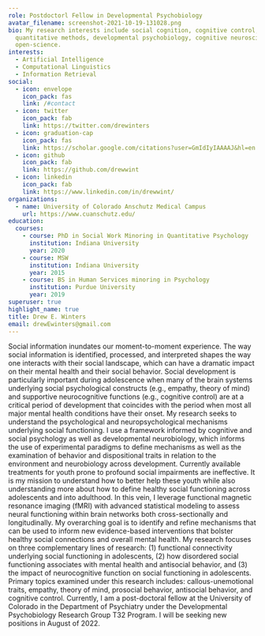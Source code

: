```yaml
---
role: Postdoctorl Fellow in Developmental Psychobiology
avatar_filename: screenshot-2021-10-19-131028.png
bio: My research interests include social cognition, cognitive control,
  quantitative methods, developmental psychobiology, cognitive neuroscience,
  open-science.
interests:
  - Artificial Intelligence
  - Computational Linguistics
  - Information Retrieval
social:
  - icon: envelope
    icon_pack: fas
    link: /#contact
  - icon: twitter
    icon_pack: fab
    link: https://twitter.com/drewinters
  - icon: graduation-cap
    icon_pack: fas
    link: https://scholar.google.com/citations?user=GmIdIyIAAAAJ&hl=en
  - icon: github
    icon_pack: fab
    link: https://github.com/drewwint
  - icon: linkedin
    icon_pack: fab
    link: https://www.linkedin.com/in/drewwint/
organizations:
  - name: University of Colorado Anschutz Medical Campus
    url: https://www.cuanschutz.edu/
education:
  courses:
    - course: PhD in Social Work Minoring in Quantitative Psychology
      institution: Indiana University
      year: 2020
    - course: MSW
      institution: Indiana University
      year: 2015
    - course: BS in Human Services minoring in Psychology
      institution: Purdue University
      year: 2019
superuser: true
highlight_name: true
title: Drew E. Winters
email: drewEwinters@gmail.com
---
```

Social information inundates our moment-to-moment experience. The way social information is identified, processed, and interpreted shapes the way one interacts with their social landscape, which can have a dramatic impact on their mental health and their social behavior. Social development is particularly important during adolescence when many of the brain systems underlying social psychological constructs (e.g., empathy, theory of mind) and supportive neurocognitive functions (e.g., cognitive control) are at a critical period of development that coincides with the period when most all major mental health conditions have their onset. My research seeks to understand the psychological and neuropsychological mechanisms underlying social functioning. I use a framework informed by cognitive and social psychology as well as developmental neurobiology, which informs the use of experimental paradigms to define mechanisms as well as the examination of behavior and dispositional traits in relation to the environment and neurobiology across development. 
Currently available treatments for youth prone to profound social impairments are ineffective. It is my mission to understand how to better help these youth while also understanding more about how to define healthy social functioning across adolescents and into adulthood. In this vein, I leverage functional magnetic resonance imaging (fMRI) with advanced statistical modeling to assess neural functioning within brain networks both cross-sectionally and longitudinally. My overarching goal is to identify and refine mechanisms that can be used to inform new evidence-based interventions that bolster healthy social connections and overall mental health. 
My research focuses on three complementary lines of research: (1) functional connectivity underlying social functioning in adolescents, (2) how disordered social functioning associates with mental health and antisocial behavior, and (3) the impact of neurocognitive function on social functioning in adolescents. 
Primary topics examined under this research includes: callous-unemotional traits, empathy, theory of mind, prosocial behavior, antisocial behavior, and cognitive control. 
Currently, I am a post-doctoral fellow at the University of Colorado in the Department of Psychiatry under the Developmental Psychobiology Research Group T32 Program. I will be seeking new positions in August of 2022.
